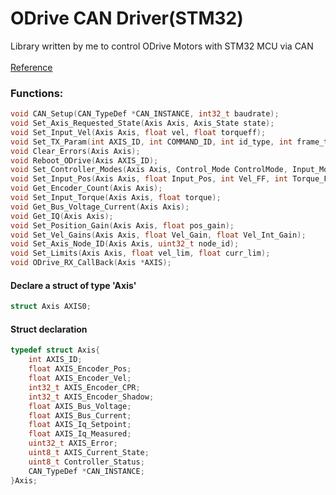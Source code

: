 # ODrive CAN Driver(STM32)

Library written by me to control ODrive Motors with STM32 MCU via CAN </br></br>
[Reference](https://docs.odriverobotics.com/v/beta/can-protocol.html)
<h3> Functions: </h3>

```C
void CAN_Setup(CAN_TypeDef *CAN_INSTANCE, int32_t baudrate);
void Set_Axis_Requested_State(Axis Axis, Axis_State state);
void Set_Input_Vel(Axis Axis, float vel, float torqueff);
void Set_TX_Param(int AXIS_ID, int COMMAND_ID, int id_type, int frame_type, int data_length);
void Clear_Errors(Axis Axis);
void Reboot_ODrive(Axis AXIS_ID);
void Set_Controller_Modes(Axis Axis, Control_Mode ControlMode, Input_Mode InputMode);
void Set_Input_Pos(Axis Axis, float Input_Pos, int Vel_FF, int Torque_FF);
void Get_Encoder_Count(Axis Axis);
void Set_Input_Torque(Axis Axis, float torque);
void Get_Bus_Voltage_Current(Axis Axis);
void Get_IQ(Axis Axis);
void Set_Position_Gain(Axis Axis, float pos_gain);
void Set_Vel_Gains(Axis Axis, float Vel_Gain, float Vel_Int_Gain);
void Set_Axis_Node_ID(Axis Axis, uint32_t node_id);
void Set_Limits(Axis Axis, float vel_lim, float curr_lim);
void ODrive_RX_CallBack(Axis *AXIS);

```

<h4> Declare a struct of type 'Axis'</h4>

```C
struct Axis AXIS0;
```

<h4>
  Struct declaration
</h4>

```C
typedef struct Axis{
	int AXIS_ID;
	float AXIS_Encoder_Pos;
	float AXIS_Encoder_Vel;
	int32_t AXIS_Encoder_CPR;
	int32_t AXIS_Encoder_Shadow;
	float AXIS_Bus_Voltage;
	float AXIS_Bus_Current;
	float AXIS_Iq_Setpoint;
	float AXIS_Iq_Measured;
	uint32_t AXIS_Error;
	uint8_t AXIS_Current_State;
	uint8_t Controller_Status;
	CAN_TypeDef *CAN_INSTANCE;
}Axis;


```
